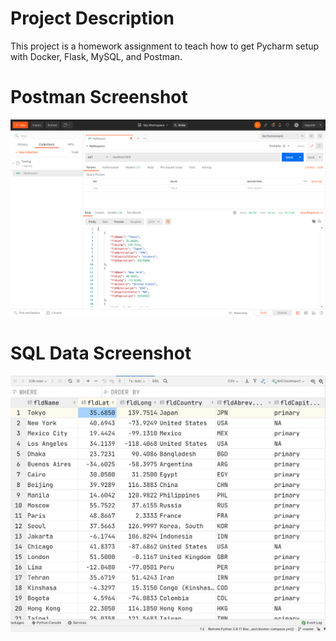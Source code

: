 # Project Description
This project is a homework assignment to teach how to get Pycharm setup with Docker, Flask, MySQL, and Postman.

# Postman Screenshot
![postman_request_output](screenshots/postman.png)

# SQL Data Screenshot
![pycharm_data_query](screenshots/query.png)
